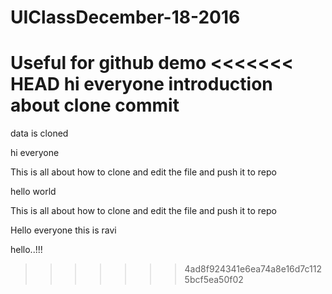 # UIClassDecember-18-2016
Useful for github demo
<<<<<<< HEAD
hi everyone
introduction about clone
commit
=======



data is cloned

hi everyone

This is all about how to clone and edit the file and push it to repo


hello world


This is all about how to clone and edit the file and push it to repo

Hello everyone this is ravi


hello..!!!

>>>>>>> 4ad8f924341e6ea74a8e16d7c1125bcf5ea50f02
